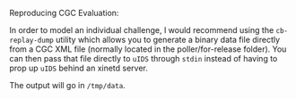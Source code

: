 Reproducing CGC Evaluation:

In order to model an individual challenge, I would recommend using the
`cb-replay-dump` utility which allows you to generate a binary data file
directly from a CGC XML file (normally located in the poller/for-release
folder). You can then pass that file directly to `uIDS` through `stdin` instead
of having to prop up `uIDS` behind an xinetd server.

The output will go in `/tmp/data`.
